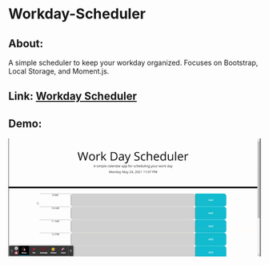 # Workday-Scheduler

## About:
A simple scheduler to keep your workday organized. Focuses on Bootstrap, Local Storage, and Moment.js.

## Link: <a href="https://jimmant91.github.io/Workday-Scheduler/">Workday Scheduler</a>

## Demo:
![Demo](assets/WorkDay_Scheduler.gif)
